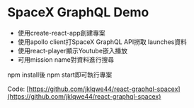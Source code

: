 # SpaceX GraphQL Demo
- 使用create-react-app創建專案
- 使用apollo client打SpaceX GraphQL API撈取 launches資料
- 使用react-player顯示Youtube嵌入播放
- 可用mission name對資料進行搜尋

npm install後 npm start即可執行專案

Code: [https://github.com/jklqwe44/react-graphql-spacex](https://github.com/jklqwe44/react-graphql-spacex)
